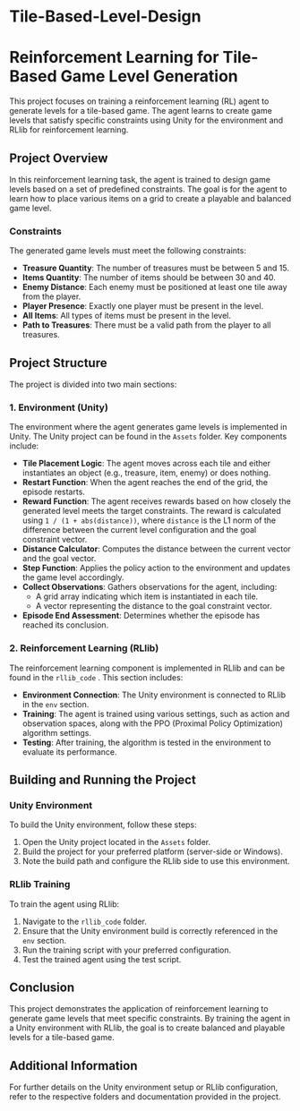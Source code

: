 # Tile-Based-Level-Design
# Reinforcement Learning for Tile-Based Game Level Generation

This project focuses on training a reinforcement learning (RL) agent to generate levels for a tile-based game. The agent learns to create game levels that satisfy specific constraints using Unity for the environment and RLlib for reinforcement learning.

## Project Overview

In this reinforcement learning task, the agent is trained to design game levels based on a set of predefined constraints. The goal is for the agent to learn how to place various items on a grid to create a playable and balanced game level.

### Constraints

The generated game levels must meet the following constraints:

- **Treasure Quantity**: The number of treasures must be between 5 and 15.
- **Items Quantity**: The number of items should be between 30 and 40.
- **Enemy Distance**: Each enemy must be positioned at least one tile away from the player.
- **Player Presence**: Exactly one player must be present in the level.
- **All Items**: All types of items must be present in the level.
- **Path to Treasures**: There must be a valid path from the player to all treasures.

## Project Structure

The project is divided into two main sections:

### 1. Environment (Unity)

The environment where the agent generates game levels is implemented in Unity. The Unity project can be found in the `Assets` folder. Key components include:

- **Tile Placement Logic**: The agent moves across each tile and either instantiates an object (e.g., treasure, item, enemy) or does nothing.
- **Restart Function**: When the agent reaches the end of the grid, the episode restarts.
- **Reward Function**: The agent receives rewards based on how closely the generated level meets the target constraints. The reward is calculated using `1 / (1 + abs(distance))`, where `distance` is the L1 norm of the difference between the current level configuration and the goal constraint vector.
- **Distance Calculator**: Computes the distance between the current vector and the goal vector.
- **Step Function**: Applies the policy action to the environment and updates the game level accordingly.
- **Collect Observations**: Gathers observations for the agent, including:
  - A grid array indicating which item is instantiated in each tile.
  - A vector representing the distance to the goal constraint vector.
- **Episode End Assessment**: Determines whether the episode has reached its conclusion.

### 2. Reinforcement Learning (RLlib)

The reinforcement learning component is implemented in RLlib and can be found in the `rllib_code` . This section includes:

- **Environment Connection**: The Unity environment is connected to RLlib in the `env` section.
- **Training**: The agent is trained using various settings, such as action and observation spaces, along with the PPO (Proximal Policy Optimization) algorithm settings.
- **Testing**: After training, the algorithm is tested in the environment to evaluate its performance.

## Building and Running the Project

### Unity Environment

To build the Unity environment, follow these steps:

1. Open the Unity project located in the `Assets` folder.
2. Build the project for your preferred platform (server-side or Windows).
3. Note the build path and configure the RLlib side to use this environment.

### RLlib Training

To train the agent using RLlib:

1. Navigate to the `rllib_code` folder.
2. Ensure that the Unity environment build is correctly referenced in the `env` section.
3. Run the training script with your preferred configuration.
4. Test the trained agent using the test script.

## Conclusion

This project demonstrates the application of reinforcement learning to generate game levels that meet specific constraints. By training the agent in a Unity environment with RLlib, the goal is to create balanced and playable levels for a tile-based game.

## Additional Information

For further details on the Unity environment setup or RLlib configuration, refer to the respective folders and documentation provided in the project.

